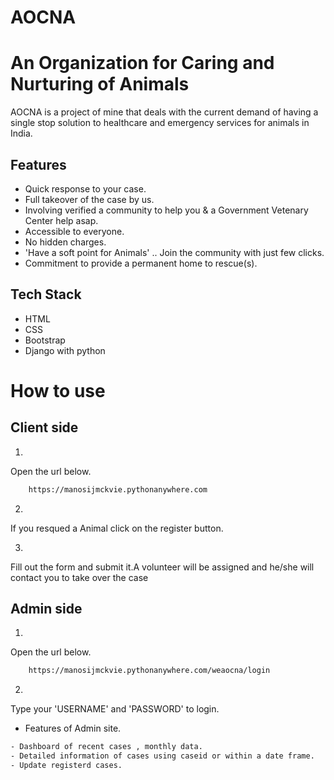 
# AOCNA
# An Organization for Caring and Nurturing of Animals

AOCNA is a project of mine that deals with the current demand of
having a single stop solution to healthcare and emergency services 
for animals in India.



## Features

- Quick response to your case. 
- Full takeover of the case by us.
- Involving verified a community to help you & a Government Vetenary Center help asap.
- Accessible to everyone.
- No hidden charges.
- 'Have a soft point for Animals' .. Join the community with just few clicks.
- Commitment to provide a permanent home to rescue(s).


## Tech Stack

- HTML
- CSS
- Bootstrap
- Django with python

# How to use

## Client side
1. 
Open the url below.
```bash
    https://manosijmckvie.pythonanywhere.com
```
2. 
If you resqued a Animal click on the register button.

3. 
Fill out the form and submit it.A volunteer will be assigned and he/she will contact you to take over  the case

## Admin side
1. 
Open the url below.
```bash
    https://manosijmckvie.pythonanywhere.com/weaocna/login
```
2. 
Type your 'USERNAME' and 'PASSWORD' to login.

- Features of Admin site.
```bash
- Dashboard of recent cases , monthly data.
- Detailed information of cases using caseid or within a date frame.
- Update registerd cases.
```